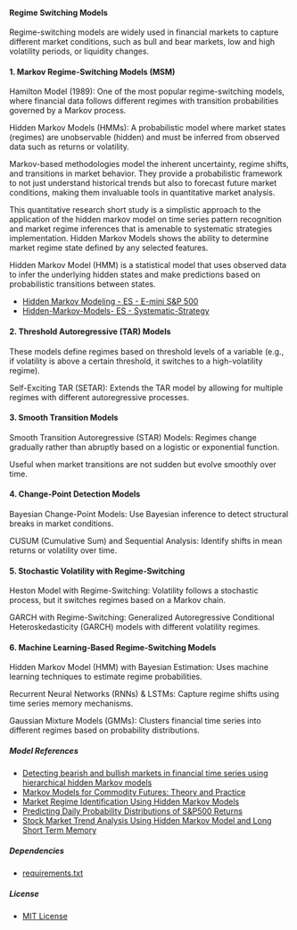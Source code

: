 #### Regime Switching Models

Regime-switching models are widely used in financial markets to capture different market conditions, such as bull and bear markets, low and high volatility periods, or liquidity changes.

#### 1. Markov Regime-Switching Models (MSM)
Hamilton Model (1989): One of the most popular regime-switching models, where financial data follows different regimes with transition probabilities governed by a Markov process.

Hidden Markov Models (HMMs): A probabilistic model where market states (regimes) are unobservable (hidden) and must be inferred from observed data such as returns or volatility.

Markov-based methodologies model the inherent uncertainty, regime shifts, and transitions in market behavior. They provide a probabilistic framework to not just understand historical trends but also to forecast future market conditions, making them invaluable tools in quantitative market analysis.

This quantitative research short study is a simplistic approach to the application of the hidden markov model on time series pattern recognition and market regime inferences that is amenable to systematic strategies implementation. Hidden Markov Models shows the ability to determine market regime state defined by any selected features.

Hidden Markov Model (HMM) is a statistical model that uses observed data to infer the underlying hidden states and make predictions based on probabilistic transitions between states.

  - [Hidden Markov Modeling - ES - E-mini S&P 500](https://github.com/manuelmusngi/hidden-markov-modeling/blob/main/1-Hidden-Markov-Modeling%20-%20ES%20-%20E-mini%20S%26P%20500.ipynb)
  - [Hidden-Markov-Models- ES - Systematic-Strategy](https://github.com/manuelmusngi/hidden-markov-modeling/blob/main/2-Hidden-Markov-Models-%20ES%20-%20Systematic-Strategy.ipynb)

#### 2. Threshold Autoregressive (TAR) Models
These models define regimes based on threshold levels of a variable (e.g., if volatility is above a certain threshold, it switches to a high-volatility regime).

Self-Exciting TAR (SETAR): Extends the TAR model by allowing for multiple regimes with different autoregressive processes.

#### 3. Smooth Transition Models
Smooth Transition Autoregressive (STAR) Models: Regimes change gradually rather than abruptly based on a logistic or exponential function.

Useful when market transitions are not sudden but evolve smoothly over time.

#### 4. Change-Point Detection Models
Bayesian Change-Point Models: Use Bayesian inference to detect structural breaks in market conditions.

CUSUM (Cumulative Sum) and Sequential Analysis: Identify shifts in mean returns or volatility over time.

#### 5. Stochastic Volatility with Regime-Switching
Heston Model with Regime-Switching: Volatility follows a stochastic process, but it switches regimes based on a Markov chain.

GARCH with Regime-Switching: Generalized Autoregressive Conditional Heteroskedasticity (GARCH) models with different volatility regimes.

#### 6. Machine Learning-Based Regime-Switching Models
Hidden Markov Model (HMM) with Bayesian Estimation: Uses machine learning techniques to estimate regime probabilities.

Recurrent Neural Networks (RNNs) & LSTMs: Capture regime shifts using time series memory mechanisms.

Gaussian Mixture Models (GMMs): Clusters financial time series into different regimes based on probability distributions.

##### Model References
  - [Detecting bearish and bullish markets in financial time series using hierarchical hidden Markov models](https://arxiv.org/abs/2007.14874)
  - [Markov Models for Commodity Futures: Theory and Practice](https://papers.ssrn.com/sol3/Papers.cfm?abstract_id=1138782)
  - [Market Regime Identification Using Hidden Markov Models](https://papers.ssrn.com/sol3/papers.cfm?abstract_id=3406068)
  - [Predicting Daily Probability Distributions of S&P500 Returns](https://papers.ssrn.com/sol3/papers.cfm?abstract_id=1288468)
  - [Stock Market Trend Analysis Using Hidden Markov Model and Long Short Term Memory](https://arxiv.org/abs/2104.09700)

##### Dependencies
  - [requirements.txt](https://github.com/manuelmusngi/hidden-markov-modeling/blob/main/requirements.txt)
  
##### License
  - [MIT License](https://github.com/manuelmusngi/hidden-markov-modeling/blob/main/LICENSE)
  
